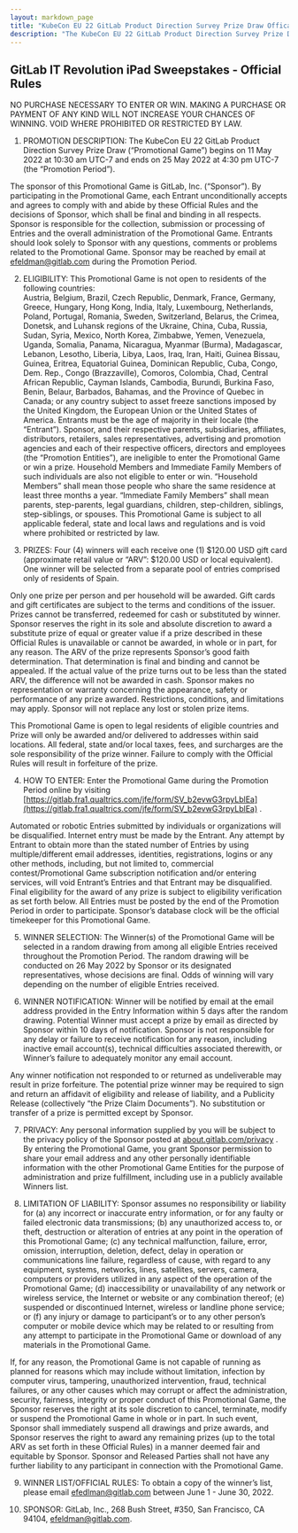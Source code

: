 ```yaml
---
layout: markdown_page
title: "KubeCon EU 22 GitLab Product Direction Survey Prize Draw Offical Rules"
description: "The KubeCon EU 22 GitLab Product Direction Survey Prize Draw begins on 11 May 2022 at 10:30 am UTC-7 and ends on 25 May 2022 at 4:30 pm UTC-7."
---
```

## GitLab IT Revolution iPad Sweepstakes - Official Rules

NO PURCHASE NECESSARY TO ENTER OR WIN. MAKING A PURCHASE OR PAYMENT OF ANY KIND WILL NOT INCREASE YOUR CHANCES OF WINNING. VOID WHERE PROHIBITED OR RESTRICTED BY LAW. 

1.  PROMOTION DESCRIPTION: The KubeCon EU 22 GitLab Product Direction Survey Prize Draw (“Promotional Game”) begins on 11 May 2022 at 10:30 am UTC-7 and ends on 25 May 2022 at 4:30 pm UTC-7 (the “Promotion Period”). 

The sponsor of this Promotional Game is GitLab, Inc. (“Sponsor”). By participating in the Promotional Game, each Entrant unconditionally accepts and agrees to comply with and abide by these Official Rules and the decisions of Sponsor, which shall be final and binding in all respects. Sponsor is responsible for the collection, submission or processing of Entries and the overall administration of the Promotional Game. Entrants should look solely to Sponsor with any questions, comments or problems related to the Promotional Game. Sponsor may be reached by email at efeldman@gitlab.com during the Promotion Period. 

2.  ELIGIBILITY: This Promotional Game is not open to residents of the following countries:  
Austria, Belgium, Brazil, Czech Republic, Denmark, France, Germany, Greece, Hungary, Hong Kong, India, Italy, Luxembourg, Netherlands, Poland, Portugal, Romania, Sweden, Switzerland, Belarus, the Crimea, Donetsk, and Luhansk regions of the Ukraine, China, Cuba, Russia, Sudan, Syria, Mexico, North Korea, Zimbabwe, Yemen, Venezuela, Uganda, Somalia, Panama, Nicaragua, Myanmar (Burma), Madagascar, Lebanon, Lesotho, Liberia, Libya, Laos, Iraq, Iran, Haiti, Guinea Bissau, Guinea, Eritrea, Equatorial Guinea, Dominican Republic, Cuba, Congo, Dem. Rep., Congo (Brazzaville), Comoros, Colombia, Chad, Central African Republic, Cayman Islands, Cambodia, Burundi, Burkina Faso, Benin, Belaur, Barbados, Bahamas, and the Province of Quebec in Canada; or any country subject to asset freeze sanctions imposed by the United Kingdom, the European Union or the United States of America. Entrants must be the age of majority in their locale (the “Entrant”). Sponsor, and their respective parents, subsidiaries, affiliates, distributors, retailers, sales representatives, advertising and promotion agencies and each of their respective officers, directors and employees (the “Promotion Entities”), are ineligible to enter the Promotional Game or win a prize. Household Members and Immediate Family Members of such individuals are also not eligible to enter or win. “Household Members” shall mean those people who share the same residence at least three months a year. “Immediate Family Members” shall mean parents, step-parents, legal guardians, children, step-children, siblings, step-siblings, or spouses. This Promotional Game is subject to all applicable federal, state and local laws and regulations and is void where prohibited or restricted by law. 

3. PRIZES: Four (4) winners will each receive one (1) $120.00 USD gift card  (approximate retail value or “ARV”: $120.00 USD or local equivalent). One winner will be selected from a separate pool of entries comprised only of residents of Spain. 

Only one prize per person and per household will be awarded. Gift cards and gift certificates are subject to the terms and conditions of the issuer. Prizes cannot be transferred, redeemed for cash or substituted by winner. Sponsor reserves the right in its sole and absolute discretion to award a substitute prize of equal or greater value if a prize described in these Official Rules is unavailable or cannot be awarded, in whole or in part, for any reason. The ARV of the prize represents Sponsor’s good faith determination. That determination is final and binding and cannot be appealed. If the actual value of the prize turns out to be less than the stated ARV, the difference will not be awarded in cash. Sponsor makes no representation or warranty concerning the appearance, safety or performance of any prize awarded. Restrictions, conditions, and limitations may apply. Sponsor will not replace any lost or stolen prize items.
    
This Promotional Game is open to legal residents of eligible countries and Prize will only be awarded and/or delivered to addresses within said locations. All federal, state and/or local taxes, fees, and surcharges are the sole responsibility of the prize winner. Failure to comply with the Official Rules will result in forfeiture of the prize.
    
4. HOW TO ENTER: Enter the Promotional Game during the Promotion Period online by visiting  [https://gitlab.fra1.qualtrics.com/jfe/form/SV_b2evwG3rpyLblEa](https://gitlab.fra1.qualtrics.com/jfe/form/SV_b2evwG3rpyLblEa) .

Automated or robotic Entries submitted by individuals or organizations will be disqualified. Internet entry must be made by the Entrant. Any attempt by Entrant to obtain more than the stated number of Entries by using multiple/different email addresses, identities, registrations, logins or any other methods, including, but not limited to, commercial contest/Promotional Game subscription notification and/or entering services, will void Entrant’s Entries and that Entrant may be disqualified. Final eligibility for the award of any prize is subject to eligibility verification as set forth below. All Entries must be posted by the end of the Promotion Period in order to participate. Sponsor’s database clock will be the official timekeeper for this Promotional Game.
    
5. WINNER SELECTION: The Winner(s) of the Promotional Game will be selected in a random drawing from among all eligible Entries received throughout the Promotion Period. The random drawing will be conducted on 26 May 2022 by Sponsor or its designated representatives, whose decisions are final. Odds of winning will vary depending on the number of eligible Entries received.

6. WINNER NOTIFICATION: Winner will be notified by email at the email address provided in the Entry Information within 5 days after the random drawing. Potential Winner must accept a prize by email as directed by Sponsor within 10 days of notification. Sponsor is not responsible for any delay or failure to receive notification for any reason, including inactive email account(s), technical difficulties associated therewith, or Winner’s failure to adequately monitor any email account.

Any winner notification not responded to or returned as undeliverable may result in prize forfeiture. The potential prize winner may be required to sign and return an affidavit of eligibility and release of liability, and a Publicity Release (collectively “the Prize Claim Documents”). No substitution or transfer of a prize is permitted except by Sponsor.

7. PRIVACY: Any personal information supplied by you will be subject to the privacy policy of the Sponsor posted at  [about.gitlab.com/privacy](http://about.gitlab.com/privacy) . By entering the Promotional Game, you grant Sponsor permission to share your email address and any other personally identifiable information with the other Promotional Game Entities for the purpose of administration and prize fulfillment, including use in a publicly available Winners list.


8. LIMITATION OF LIABILITY: Sponsor assumes no responsibility or liability for (a) any incorrect or inaccurate entry information, or for any faulty or failed electronic data transmissions; (b) any unauthorized access to, or theft, destruction or alteration of entries at any point in the operation of this Promotional Game; (c) any technical malfunction, failure, error, omission, interruption, deletion, defect, delay in operation or communications line failure, regardless of cause, with regard to any equipment, systems, networks, lines, satellites, servers, camera, computers or providers utilized in any aspect of the operation of the Promotional Game; (d) inaccessibility or unavailability of any network or wireless service, the Internet or website or any combination thereof; (e) suspended or discontinued Internet, wireless or landline phone service; or (f) any injury or damage to participant’s or to any other person’s computer or mobile device which may be related to or resulting from any attempt to participate in the Promotional Game or download of any materials in the Promotional Game.

If, for any reason, the Promotional Game is not capable of running as planned for reasons which may include without limitation, infection by computer virus, tampering, unauthorized intervention, fraud, technical failures, or any other causes which may corrupt or affect the administration, security, fairness, integrity or proper conduct of this Promotional Game, the Sponsor reserves the right at its sole discretion to cancel, terminate, modify or suspend the Promotional Game in whole or in part. In such event, Sponsor shall immediately suspend all drawings and prize awards, and Sponsor reserves the right to award any remaining prizes (up to the total ARV as set forth in these Official Rules) in a manner deemed fair and equitable by Sponsor. Sponsor and Released Parties shall not have any further liability to any participant in connection with the Promotional Game.
  
9. WINNER LIST/OFFICIAL RULES: To obtain a copy of the winner’s list, please email  [efedlman@gitlab.com](mailto:efedlman@gitlab.com)  between June 1 - June 30, 2022.

10. SPONSOR: GitLab, Inc., 268 Bush Street, #350, San Francisco, CA 94104, efeldman@gitlab.com.

